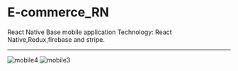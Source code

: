 # E-commerce_RN
React Native Base mobile application
Technology: React Native,Redux,firebase and stripe.
***********
![mobile4](https://user-images.githubusercontent.com/37147607/98985223-41b2a880-2549-11eb-8039-ed41b1683b19.PNG)
![mobile3](https://user-images.githubusercontent.com/37147607/98985240-47a88980-2549-11eb-9c5f-2067e56fc18d.PNG)
